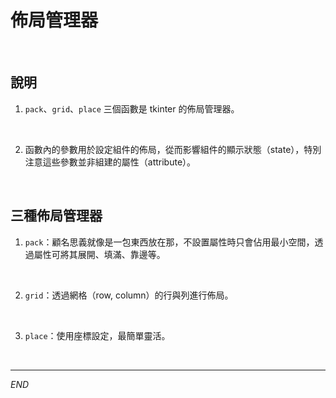 # 佈局管理器

<br>

## 說明

1. `pack`、`grid`、`place` 三個函數是 tkinter 的佈局管理器。

<br>

2. 函數內的參數用於設定組件的佈局，從而影響組件的顯示狀態（state），特別注意這些參數並非組建的屬性（attribute）。

<br>

## 三種佈局管理器

1. `pack`：顧名思義就像是一包東西放在那，不設置屬性時只會佔用最小空間，透過屬性可將其展開、填滿、靠邊等。

<br>

2. `grid`：透過網格（row, column）的行與列進行佈局。

<br>

3. `place`：使用座標設定，最簡單靈活。

<br>

___

_END_